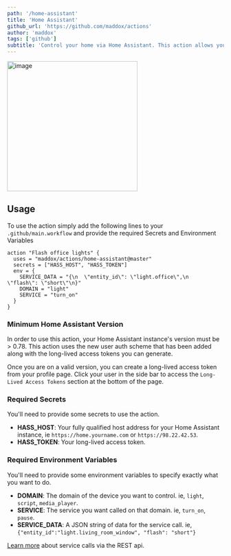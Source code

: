 ```yaml
---
path: '/home-assistant'
title: 'Home Assistant'
github_url: 'https://github.com/maddox/actions'
author: 'maddox'
tags: ['github']
subtitle: 'Control your home via Home Assistant. This action allows you to make a service call to your Home Assistant instance. Blink a light when a deploy is done, set your lights to green when CI goes green, lock your front door until the deploy is complete. Of course you want to incorporate your smart devices into your GitHub workflow!'
---
```


<img width="303" alt="image" src="https://user-images.githubusercontent.com/260/47250759-603f2780-d3f5-11e8-9305-e65723aaee6c.png">

## Usage

To use the action simply add the following lines to your `.github/main.workflow`
and provide the required Secrets and Environment Variables

```
action "Flash office lights" {
  uses = "maddox/actions/home-assistant@master"
  secrets = ["HASS_HOST", "HASS_TOKEN"]
  env = {
    SERVICE_DATA = "{\n  \"entity_id\": \"light.office\",\n  \"flash\": \"short\"\n}"
    DOMAIN = "light"
    SERVICE = "turn_on"
  }
}
```

### Minimum Home Assistant Version

In order to use this action, your Home Assistant instance's version
must be > 0.78. This action uses the new user auth scheme that has been added
along with the long-lived access tokens you can generate.

Once you are on a valid version, you can create a long-lived access token from
your profile page. Click your user in the side bar to access the `Long-Lived Access Tokens`
section at the bottom of the page.

### Required Secrets

You'll need to provide some secrets to use the action.

- **HASS_HOST**: Your fully qualified host address for your Home Assistant instance, ie `https://home.yourname.com` or `https://98.22.42.53`.
- **HASS_TOKEN**: Your long-lived access token.

### Required Environment Variables

You'll need to provide some environment variables to specify exactly what you want to do.

- **DOMAIN**: The domain of the device you want to control. ie, `light`, `script`, `media_player`.
- **SERVICE**: The service you want called on that domain. ie, `turn_on`, `pause`.
- **SERVICE_DATA**: A JSON string of data for the service call. ie, `{"entity_id":"light.living_room_window", "flash": "short"}`

[Learn more](https://developers.home-assistant.io/docs/en/external_api_rest.html#post-api-services-lt-domain-lt-service) about service calls via the REST api.
